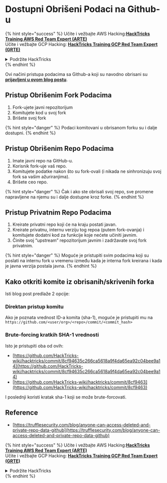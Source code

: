 # Dostupni Obrišeni Podaci na Github-u

{% hint style="success" %}
Učite i vežbajte AWS Hacking:<img src="../../.gitbook/assets/image.png" alt="" data-size="line">[**HackTricks Training AWS Red Team Expert (ARTE)**](https://training.hacktricks.xyz/courses/arte)<img src="../../.gitbook/assets/image.png" alt="" data-size="line">\
Učite i vežbajte GCP Hacking: <img src="../../.gitbook/assets/image (2).png" alt="" data-size="line">[**HackTricks Training GCP Red Team Expert (GRTE)**<img src="../../.gitbook/assets/image (2).png" alt="" data-size="line">](https://training.hacktricks.xyz/courses/grte)

<details>

<summary>Podržite HackTricks</summary>

* Proverite [**planove pretplate**](https://github.com/sponsors/carlospolop)!
* **Pridružite se** 💬 [**Discord grupi**](https://discord.gg/hRep4RUj7f) ili [**telegram grupi**](https://t.me/peass) ili **pratite** nas na **Twitter-u** 🐦 [**@hacktricks\_live**](https://twitter.com/hacktricks\_live)**.**
* **Podelite hakerske trikove slanjem PR-ova na** [**HackTricks**](https://github.com/carlospolop/hacktricks) i [**HackTricks Cloud**](https://github.com/carlospolop/hacktricks-cloud) github repozitorijume.

</details>
{% endhint %}

Ovi načini pristupa podacima sa Github-a koji su navodno obrisani su [**prijavljeni u ovom blog postu**](https://trufflesecurity.com/blog/anyone-can-access-deleted-and-private-repo-data-github).

## Pristup Obrišenim Fork Podacima

1. Fork-ujete javni repozitorijum
2. Komitujete kod u svoj fork
3. Brišete svoj fork

{% hint style="danger" %}
Podaci komitovani u obrisanom forku su i dalje dostupni.
{% endhint %}

## Pristup Obrišenim Repo Podacima

1. Imate javni repo na GitHub-u.
2. Korisnik fork-uje vaš repo.
3. Komitujete podatke nakon što su fork-ovali (i nikada ne sinhronizuju svoj fork sa vašim ažuriranjima).
4. Brišete ceo repo.

{% hint style="danger" %}
Čak i ako ste obrisali svoj repo, sve promene napravljene na njemu su i dalje dostupne kroz forke.
{% endhint %}

## Pristup Privatnim Repo Podacima

1. Kreirate privatni repo koji će na kraju postati javan.
2. Kreirate privatnu, internu verziju tog repoa (putem fork-ovanja) i komitujete dodatni kod za funkcije koje nećete učiniti javnim.
3. Činite svoj “upstream” repozitorijum javnim i zadržavate svoj fork privatnim.

{% hint style="danger" %}
Moguće je pristupiti svim podacima koji su poslati na internu fork u vremenu između kada je interna fork kreirana i kada je javna verzija postala javna.
{% endhint %}

## Kako otkriti komite iz obrisanih/skrivenih forka

Isti blog post predlaže 2 opcije:

### Direktan pristup komitu

Ako je poznata vrednost ID-a komita (sha-1), moguće je pristupiti mu na `https://github.com/<user/org>/<repo>/commit/<commit_hash>`

### Brute-forcing kratkih SHA-1 vrednosti

Isto je pristupiti oba od ovih:

* [https://github.com/HackTricks-wiki/hacktricks/commit/8cf94635c266ca5618a9f4da65ea92c04bee9a14](https://github.com/HackTricks-wiki/hacktricks/commit/8cf94635c266ca5618a9f4da65ea92c04bee9a14)
* [https://github.com/HackTricks-wiki/hacktricks/commit/8cf9463](https://github.com/HackTricks-wiki/hacktricks/commit/8cf9463)

I poslednji koristi kratak sha-1 koji se može brute-forcovati.

## Reference

* [https://trufflesecurity.com/blog/anyone-can-access-deleted-and-private-repo-data-github](https://trufflesecurity.com/blog/anyone-can-access-deleted-and-private-repo-data-github)

{% hint style="success" %}
Učite i vežbajte AWS Hacking:<img src="../../.gitbook/assets/image.png" alt="" data-size="line">[**HackTricks Training AWS Red Team Expert (ARTE)**](https://training.hacktricks.xyz/courses/arte)<img src="../../.gitbook/assets/image.png" alt="" data-size="line">\
Učite i vežbajte GCP Hacking: <img src="../../.gitbook/assets/image (2).png" alt="" data-size="line">[**HackTricks Training GCP Red Team Expert (GRTE)**<img src="../../.gitbook/assets/image (2).png" alt="" data-size="line">](https://training.hacktricks.xyz/courses/grte)

<details>

<summary>Podržite HackTricks</summary>

* Proverite [**planove pretplate**](https://github.com/sponsors/carlospolop)!
* **Pridružite se** 💬 [**Discord grupi**](https://discord.gg/hRep4RUj7f) ili [**telegram grupi**](https://t.me/peass) ili **pratite** nas na **Twitter-u** 🐦 [**@hacktricks\_live**](https://twitter.com/hacktricks\_live)**.**
* **Podelite hakerske trikove slanjem PR-ova na** [**HackTricks**](https://github.com/carlospolop/hacktricks) i [**HackTricks Cloud**](https://github.com/carlospolop/hacktricks-cloud) github repozitorijume.

</details>
{% endhint %}
